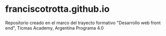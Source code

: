 # franciscotrotta.github.io

Repositorio creado en el marco del trayecto formativo "Desarrollo web front end", Ticmas Academy, Argentina Programa 4.0
